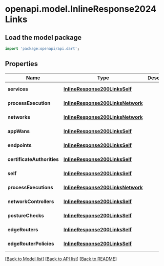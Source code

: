# openapi.model.InlineResponse2024Links

## Load the model package
```dart
import 'package:openapi/api.dart';
```

## Properties
Name | Type | Description | Notes
------------ | ------------- | ------------- | -------------
**services** | [**InlineResponse200LinksSelf**](InlineResponse200LinksSelf.md) |  | [default to null]
**processExecution** | [**InlineResponse200LinksNetwork**](InlineResponse200LinksNetwork.md) |  | [default to null]
**networks** | [**InlineResponse200LinksNetwork**](InlineResponse200LinksNetwork.md) |  | [default to null]
**appWans** | [**InlineResponse200LinksSelf**](InlineResponse200LinksSelf.md) |  | [default to null]
**endpoints** | [**InlineResponse200LinksSelf**](InlineResponse200LinksSelf.md) |  | [default to null]
**certificateAuthorities** | [**InlineResponse200LinksSelf**](InlineResponse200LinksSelf.md) |  | [default to null]
**self** | [**InlineResponse200LinksSelf**](InlineResponse200LinksSelf.md) |  | [default to null]
**processExecutions** | [**InlineResponse200LinksNetwork**](InlineResponse200LinksNetwork.md) |  | [default to null]
**networkControllers** | [**InlineResponse200LinksSelf**](InlineResponse200LinksSelf.md) |  | [default to null]
**postureChecks** | [**InlineResponse200LinksSelf**](InlineResponse200LinksSelf.md) |  | [default to null]
**edgeRouters** | [**InlineResponse200LinksSelf**](InlineResponse200LinksSelf.md) |  | [default to null]
**edgeRouterPolicies** | [**InlineResponse200LinksSelf**](InlineResponse200LinksSelf.md) |  | [default to null]

[[Back to Model list]](../README.md#documentation-for-models) [[Back to API list]](../README.md#documentation-for-api-endpoints) [[Back to README]](../README.md)


